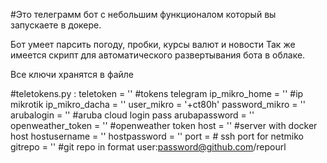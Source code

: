 #Это телеграмм бот с небольшим функционалом который вы запускаете в докере.

Бот умеет парсить погоду, пробки, курсы валют и новости
Так же имеется скрипт для автоматического развертывания бота в облаке.

Все ключи хранятся в файле

#teletokens.py :
  teletoken = '' #tokens telegram
  ip_mikro_home = '' #ip mikrotik
  ip_mikro_dacha = ''
  user_mikro = '+ct80h'
  password_mikro = ''
  arubalogin = '' #aruba cloud login pass
  arubapassword = ''
  openweather_token = '' #openweather token
  host = '' #server with docker host
  hostusername = ''
  hostpassword = ''
  port =  # ssh port for netmiko
  gitrepo = '' #git repo in format user:password@github.com/repourl
